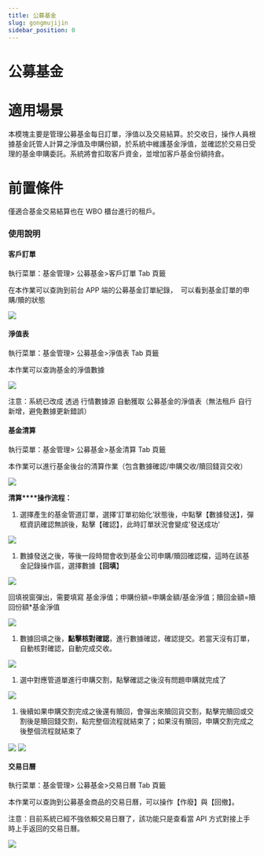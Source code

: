 ```yaml
---
title: 公募基金
slug: gongmujijin
sidebar_position: 0
---
```



# 公募基金

# 適用場景

本模塊主要是管理公募基金每日訂單，淨值以及交易結算。於交收日，操作人員根據基金託管人計算之淨值及申購份額，於系統中維護基金淨值，並確認於交易日受理的基金申購委託。系統將會扣取客戶資金，並增加客戶基金份額持倉。

# 前置條件

僅適合基金交易結算也在 WBO 櫃台進行的租戶。

### 使用說明

#### 客戶訂單

執行菜單：基金管理&gt; 公募基金&gt;客戶訂單 Tab 頁籤

在本作業可以查詢到前台 APP 端的公募基金訂單紀錄，  可以看到基金訂單的申購/贖的狀態

<img src="/assets/MMrpbLsIboM1w8x9UovclZIUnje.png" src-width="2986" src-height="1742" align="center"/>

#### 淨值表

執行菜單：基金管理&gt; 公募基金&gt;淨值表 Tab 頁籤

本作業可以查詢基金的淨值數據

<img src="/assets/Eg8abABWOoqFUQxDwqbcMIW0nNg.png" src-width="2978" src-height="1708" align="center"/>

注意：系統已改成 透過 行情數據源 自動獲取 公募基金的淨值表（無法租戶 自行新增，避免數據更新錯誤）

#### 基金清算

執行菜單：基金管理&gt; 公募基金&gt;基金清算 Tab 頁籤

本作業可以進行基金後台的清算作業（包含數據確認/申購交收/贖回錢貨交收）

<img src="/assets/XDujb8DY4ou5RgxGQ0AcxbJJnmf.png" src-width="2962" src-height="1778" align="center"/>

**清算****操作流程：**

1. 選擇產生的基金管道訂單，選擇‘訂單初始化’狀態後，中點擊【數據發送】，彈框資訊確認無誤後，點擊【確認】，此時訂單狀況會變成'發送成功'

<img src="/assets/FnOpbGgsZo8u0XxA3CgccIgenOg.png" src-width="2972" src-height="1740" align="center"/>

1. 數據發送之後，等後一段時間會收到基金公司申購/贖回確認檔，這時在該基金記錄操作區，選擇數據【**回填**】

<img src="/assets/BTsibSl3GocgBixDu4fcQyqknQg.png" src-width="3000" src-height="1598" align="center"/>

回填視窗彈出，需要填寫 基金淨值；申購份額=申購金額/基金淨值；贖回金額=贖回份額*基金淨值

<img src="/assets/XZh1bTDlioljIRxue9OcEZvQn6d.png" src-width="2974" src-height="1706" align="center"/>

1. 數據回填之後，**點擊核對確認**，進行數據確認，確認提交。若當天沒有訂單，自動核對確認，自動完成交收。

<img src="/assets/DhuabdgfDo8uBrx9yCBctCfSnnh.png" src-width="2978" src-height="1272" align="center"/>

1. 選中對應管道單進行申購交割，點擊確認之後沒有問題申購就完成了

<img src="/assets/OYMabkb5soV1gRxp3bCcXiginkd.png" src-width="2984" src-height="1500" align="center"/>

1. 後續如果申購交割完成之後還有贖回，會彈出來贖回貨交割，點擊完贖回或交割後是贖回錢交割，點完整個流程就結束了；如果沒有贖回，申購交割完成之後整個流程就結束了

<img src="/assets/Bu7YbvYk5oXrOXxnMzvcxcFfnYc.png" src-width="3004" src-height="1486" align="center"/>

<img src="/assets/Gk8pbplskoFnk6xpKPIcJE65nAe.png" src-width="2988" src-height="1466" align="center"/>

#### 交易日曆

執行菜單：基金管理&gt; 公募基金&gt;交易日曆 Tab 頁籤

本作業可以查詢到公募基金商品的交易日曆，可以操作【作廢】與【回撤】。

注意：目前系統已經不強依賴交易日曆了，該功能只是查看當 API 方式對接上手時上手返回的交易日曆。

<img src="/assets/TfjUbUEhQoBUUxxssuSceoK7nMh.png" src-width="2994" src-height="1572" align="center"/>

